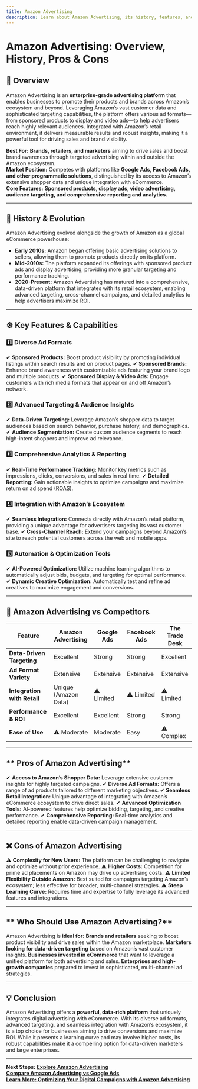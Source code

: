 ```yaml
---
title: Amazon Advertising
description: Learn about Amazon Advertising, its history, features, and how it compares to other digital advertising platforms.
---
```


# **Amazon Advertising: Overview, History, Pros & Cons**

## **📌 Overview**  
Amazon Advertising is an **enterprise-grade advertising platform** that enables businesses to promote their products and brands across Amazon’s ecosystem and beyond. Leveraging Amazon’s vast customer data and sophisticated targeting capabilities, the platform offers various ad formats—from sponsored products to display and video ads—to help advertisers reach highly relevant audiences. Integrated with Amazon’s retail environment, it delivers measurable results and robust insights, making it a powerful tool for driving sales and brand visibility.

 **Best For:** **Brands, retailers, and marketers** aiming to drive sales and boost brand awareness through targeted advertising within and outside the Amazon ecosystem.  
 **Market Position:** Competes with platforms like **Google Ads, Facebook Ads, and other programmatic solutions**, distinguished by its access to Amazon’s extensive shopper data and unique integration with eCommerce.  
 **Core Features:** **Sponsored products, display ads, video advertising, audience targeting, and comprehensive reporting and analytics.**

---

## **📜 History & Evolution**  
Amazon Advertising evolved alongside the growth of Amazon as a global eCommerce powerhouse:

- **Early 2010s:** Amazon began offering basic advertising solutions to sellers, allowing them to promote products directly on its platform.
- **Mid-2010s:** The platform expanded its offerings with sponsored product ads and display advertising, providing more granular targeting and performance tracking.
- **2020-Present:** Amazon Advertising has matured into a comprehensive, data-driven platform that integrates with its retail ecosystem, enabling advanced targeting, cross-channel campaigns, and detailed analytics to help advertisers maximize ROI.

---

## **⚙️ Key Features & Capabilities**

### **1️⃣ Diverse Ad Formats**
✔ **Sponsored Products:** Boost product visibility by promoting individual listings within search results and on product pages.
✔ **Sponsored Brands:** Enhance brand awareness with customizable ads featuring your brand logo and multiple products.
✔ **Sponsored Display & Video Ads:** Engage customers with rich media formats that appear on and off Amazon’s network.

### **2️⃣ Advanced Targeting & Audience Insights**
✔ **Data-Driven Targeting:** Leverage Amazon’s shopper data to target audiences based on search behavior, purchase history, and demographics.
✔ **Audience Segmentation:** Create custom audience segments to reach high-intent shoppers and improve ad relevance.

### **3️⃣ Comprehensive Analytics & Reporting**
✔ **Real-Time Performance Tracking:** Monitor key metrics such as impressions, clicks, conversions, and sales in real time.
✔ **Detailed Reporting:** Gain actionable insights to optimize campaigns and maximize return on ad spend (ROAS).

### **4️⃣ Integration with Amazon’s Ecosystem**
✔ **Seamless Integration:** Connects directly with Amazon’s retail platform, providing a unique advantage for advertisers targeting its vast customer base.
✔ **Cross-Channel Reach:** Extend your campaigns beyond Amazon’s site to reach potential customers across the web and mobile apps.

### **5️⃣ Automation & Optimization Tools**
✔ **AI-Powered Optimization:** Utilize machine learning algorithms to automatically adjust bids, budgets, and targeting for optimal performance.
✔ **Dynamic Creative Optimization:** Automatically test and refine ad creatives to maximize engagement and conversions.

---

## **🔄 Amazon Advertising vs Competitors**

| Feature                         | Amazon Advertising   | Google Ads          | Facebook Ads       | The Trade Desk       |
|---------------------------------|----------------------|---------------------|--------------------|----------------------|
| **Data-Driven Targeting**       |  Excellent         |  Strong           |  Strong          |  Excellent         |
| **Ad Format Variety**           |  Extensive         |  Extensive         |  Extensive       |  Extensive         |
| **Integration with Retail**     |  Unique (Amazon Data)| ⚠ Limited         | ⚠ Limited         | ⚠ Limited            |
| **Performance & ROI**           |  Excellent         |  Excellent         |  Strong          |  Strong            |
| **Ease of Use**                 | ⚠ Moderate          |  Moderate         |  Easy            | ⚠ Complex            |

---

## ** Pros of Amazon Advertising**
✔ **Access to Amazon’s Shopper Data:** Leverage extensive customer insights for highly targeted campaigns.
✔ **Diverse Ad Formats:** Offers a range of ad products tailored to different marketing objectives.
✔ **Seamless Retail Integration:** Unique advantage of integrating with Amazon’s eCommerce ecosystem to drive direct sales.
✔ **Advanced Optimization Tools:** AI-powered features help optimize bidding, targeting, and creative performance.
✔ **Comprehensive Reporting:** Real-time analytics and detailed reporting enable data-driven campaign management.

---

## **❌ Cons of Amazon Advertising**
⚠ **Complexity for New Users:** The platform can be challenging to navigate and optimize without prior experience.
⚠ **Higher Costs:** Competition for prime ad placements on Amazon may drive up advertising costs.
⚠ **Limited Flexibility Outside Amazon:** Best suited for campaigns targeting Amazon’s ecosystem; less effective for broader, multi-channel strategies.
⚠ **Steep Learning Curve:** Requires time and expertise to fully leverage its advanced features and integrations.

---

## ** Who Should Use Amazon Advertising?**
Amazon Advertising is **ideal for:**
 **Brands and retailers** seeking to boost product visibility and drive sales within the Amazon marketplace.
 **Marketers looking for data-driven targeting** based on Amazon’s vast customer insights.
 **Businesses invested in eCommerce** that want to leverage a unified platform for both advertising and sales.
 **Enterprises and high-growth companies** prepared to invest in sophisticated, multi-channel ad strategies.

---

## **💡 Conclusion**
Amazon Advertising offers a **powerful, data-rich platform** that uniquely integrates digital advertising with eCommerce. With its diverse ad formats, advanced targeting, and seamless integration with Amazon’s ecosystem, it is a top choice for businesses aiming to drive conversions and maximize ROI. While it presents a learning curve and may involve higher costs, its robust capabilities make it a compelling option for data-driven marketers and large enterprises.

---

 **Next Steps:**
 **[Explore Amazon Advertising](https://advertising.amazon.com/)**  
 **[Compare Amazon Advertising vs Google Ads](#)**  
 **[Learn More: Optimizing Your Digital Campaigns with Amazon Advertising](#)**
